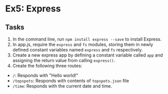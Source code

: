 # Ex5: Express

## Tasks

1. In the command line, run `npm install express --save` to install Express.
2. In app.js, require the `express` and `fs` modules, storing them in newly defined constant variables named `express` and `fs` respectively.
3. Create a new express app by defining a constant variable called `app` and assigning the return value from calling `express()`.
4. Create the following three routes:

- `/`: Responds with "Hello world!"
- `/topspots`: Responds with contents of `topspots.json` file
- `/time`: Responds with the current date and time.